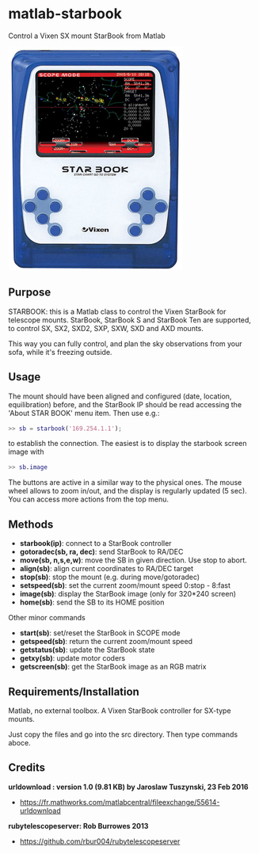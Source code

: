# matlab-starbook
Control a Vixen SX mount StarBook from Matlab

![Image of StarBook](https://github.com/farhi/matlab-starbook/blob/master/doc/Starbook.jpg)

Purpose
-------

STARBOOK: this is a Matlab class to control the Vixen StarBook for telescope mounts.
   StarBook, StarBook S and StarBook Ten are supported, to control 
   SX, SX2, SXD2, SXP, SXW, SXD and AXD mounts.
   
This way you can fully control, and plan the sky observations from your sofa, while it's freezing outside.

Usage
-----

The mount should have been aligned and configured (date, location,
equilibration) before, and the StarBook IP should be read accessing the
'About STAR BOOK' menu item.
Then use e.g.:

```matlab
>> sb = starbook('169.254.1.1');
```

to establish the connection.
The easiest is to display the starbook screen image with

```matlab
>> sb.image
```

The buttons are active in a similar way to the physical ones. The mouse
wheel allows to zoom in/out, and the display is regularly updated (5 sec).
You can access more actions from the top menu.

Methods
-------

- **starbook(ip)**:   connect to a StarBook controller
- **gotoradec(sb, ra, dec)**: send StarBook to RA/DEC  
- **move(sb, n,s,e,w)**: move the SB in given direction. Use stop to abort.   
- **align(sb)**:      align current coordinates to RA/DEC target     
- **stop(sb)**:       stop the mount (e.g. during move/gotoradec)
- **setspeed(sb)**:   set the current zoom/mount speed 0:stop - 8:fast
- **image(sb)**:      display the StarBook image (only for 320*240 screen)
- **home(sb)**:       send the SB to its HOME position

Other minor commands

- **start(sb)**:      set/reset the StarBook in SCOPE mode
- **getspeed(sb)**:   return the current zoom/mount speed 
- **getstatus(sb)**:  update the StarBook state
- **getxy(sb)**:      update motor coders     
- **getscreen(sb)**:  get the StarBook image as an RGB matrix

Requirements/Installation
-------------------------
Matlab, no external toolbox. A Vixen StarBook controller for SX-type mounts.

Just copy the files and go into the src directory. Then type commands aboce.

Credits
-------

**urldownload : version 1.0 (9.81 KB) by Jaroslaw Tuszynski, 23 Feb 2016**

- https://fr.mathworks.com/matlabcentral/fileexchange/55614-urldownload

**rubytelescopeserver: Rob Burrowes 2013**

- https://github.com/rbur004/rubytelescopeserver
